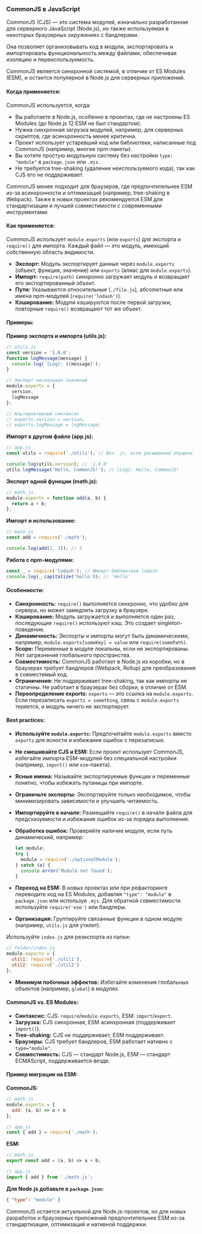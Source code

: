 ### CommonJS в JavaScript

CommonJS (CJS) — это система модулей, изначально разработанная для серверного JavaScript (Node.js), но также используемая в некоторых браузерных окружениях с бандлерами. 

Она позволяет организовывать код в модули, экспортировать и импортировать функциональность между файлами, обеспечивая изоляцию и переиспользуемость. 

CommonJS является синхронной системой, в отличие от ES Modules (ESM), и остается популярной в Node.js для серверных приложений.

#### Когда применяется:

CommonJS используется, когда:
- Вы работаете в Node.js, особенно в проектах, где не настроены ES Modules (до Node.js 12 ESM не был стандартом).
- Нужна синхронная загрузка модулей, например, для серверных скриптов, где асинхронность менее критична.
- Проект использует устаревший код или библиотеки, написанные под CommonJS (например, многие npm-пакеты).
- Вы хотите простую модульную систему без настройки `type: "module"` в `package.json` или `.mjs`.
- Не требуется tree-shaking (удаление неиспользуемого кода), так как CJS его не поддерживает.

CommonJS менее подходит для браузеров, где предпочтительнее ESM из-за асинхронности и оптимизаций (например, tree-shaking в Webpack). Также в новых проектах рекомендуется ESM для стандартизации и лучшей совместимости с современными инструментами.

#### Как применяется:

CommonJS использует `module.exports` (или `exports`) для экспорта и `require()` для импорта. Каждый файл — это модуль, имеющий собственную область видимости.

- **Экспорт:** Модуль экспортирует данные через `module.exports` (объект, функция, значение) или `exports` (алиас для `module.exports`).
- **Импорт:** `require(path)` синхронно загружает модуль и возвращает его экспортированный объект.
- **Пути:** Указываются относительные (`./file.js`), абсолютные или имена npm-модулей (`require('lodash')`).
- **Кэширование:** Модули кэшируются после первой загрузки, повторные `require()` возвращают тот же объект.

#### Примеры:

**Пример экспорта и импорта (utils.js):**

```javascript
// utils.js
const version = '1.0.0';
function logMessage(message) {
  console.log(`[Log]: ${message}`);
}

// Экспорт нескольких значений
module.exports = {
  version,
  logMessage
};

// Альтернативный синтаксис
// exports.version = version;
// exports.logMessage = logMessage;
```

**Импорт в другом файле (app.js):**

```javascript
// app.js
const utils = require('./utils'); // Без .js, если расширение опущено

console.log(utils.version); // '1.0.0'
utils.logMessage('Hello, CommonJS!'); // [Log]: Hello, CommonJS!
```

**Экспорт одной функции (math.js):**

```javascript
// math.js
module.exports = function add(a, b) {
  return a + b;
};
```

**Импорт и использование:**

```javascript
// main.js
const add = require('./math');

console.log(add(2, 3)); // 5
```

**Работа с npm-модулями:**

```javascript
const _ = require('lodash'); // Импорт библиотеки lodash
console.log(_.capitalize('hello')); // 'Hello'
```

#### Особенности:

- **Синхронность:** `require()` выполняется синхронно, что удобно для сервера, но может замедлить загрузку в браузере.
- **Кэширование:** Модуль загружается и выполняется один раз, последующие `require()` используют кэш. Это создает singleton-поведение.
- **Динамичность:** Экспорты и импорты могут быть динамическими, например, `module.exports[someKey] = value` или `require(somePath)`.
- **Scope:** Переменные в модуле локальны, если не экспортированы. Нет загрязнения глобального пространства.
- **Совместимость:** CommonJS работает в Node.js из коробки, но в браузерах требует бандлеров (Webpack, Rollup) для преобразования в совместимый код.
- **Ограничения:** Не поддерживает tree-shaking, так как импорты не статичны. Не работает в браузерах без сборки, в отличие от ESM.
- **Переопределение exports:** `exports` — это ссылка на `module.exports`. Если перезаписать `exports = something`, связь с `module.exports` теряется, и модуль ничего не экспортирует.

#### Best practices:

- **Используйте `module.exports`:** Предпочитайте `module.exports` вместо `exports` для ясности и избежания ошибок с перезаписью.
- **Не смешивайте CJS и ESM:** Если проект использует CommonJS, избегайте импорта ESM-модулей без специальной настройки (например, `import()` или `esm`-пакета).
- **Ясные имена:** Называйте экспортируемые функции и переменные понятно, чтобы избежать путаницы при импорте.
- **Ограничьте экспорты:** Экспортируйте только необходимое, чтобы минимизировать зависимости и улучшить читаемость.
- **Импортируйте в начале:** Размещайте `require()` в начале файла для предсказуемости и избежания ошибок из-за порядка выполнения.
- **Обработка ошибок:** Проверяйте наличие модуля, если путь динамический, например:

  ```javascript
  let module;
  try {
    module = require('./optionalModule');
  } catch (e) {
    console.error('Module not found');
  }
  ```
- **Переход на ESM:** В новых проектах или при рефакторинге переводите код на ES Modules, добавляя `"type": "module"` в `package.json` или используя `.mjs`. Для обратной совместимости используйте `require('esm')` или бандлеры.
- **Организация:** Группируйте связанные функции в одном модуле (например, `utils.js` для утилит). 

Используйте `index.js` для реэкспорта из папки:

  ```javascript
  // folder/index.js
  module.exports = {
    util1: require('./util1'),
    util2: require('./util2')
  };
  ```
- **Минимум побочных эффектов:** Избегайте изменения глобальных объектов (например, `global`) в модулях.

#### CommonJS vs. ES Modules:

- **Синтаксис:** CJS: `require`/`module.exports`, ESM: `import`/`export`.
- **Загрузка:** CJS синхронная, ESM асинхронная (поддерживает `import()`).
- **Tree-shaking:** CJS не поддерживает, ESM поддерживает.
- **Браузеры:** CJS требует бандлеров, ESM работает нативно с `type="module"`.
- **Совместимость:** CJS — стандарт Node.js, ESM — стандарт ECMAScript, поддерживается везде.

#### Пример миграции на ESM:

**CommonJS:**

```javascript
// math.js
module.exports = {
  add: (a, b) => a + b
};

// app.js
const { add } = require('./math');
```

**ESM:**

```javascript
// math.js
export const add = (a, b) => a + b;

// app.js
import { add } from './math.js';
```

**Для Node.js добавьте в `package.json`:**

```json
{ "type": "module" }
```

CommonJS остается актуальной для Node.js-проектов, но для новых разработок и браузерных приложений предпочтительнее ESM из-за стандартизации, оптимизаций и нативной поддержки.